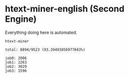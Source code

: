 # htext-miner-english (Second Engine)

Everything doing here is automated.

```
htext-miner

total: 8894/9523 (93.39493856977843%)

job0: 2006
job1: 2263
job2: 3029
job3: 1596
```